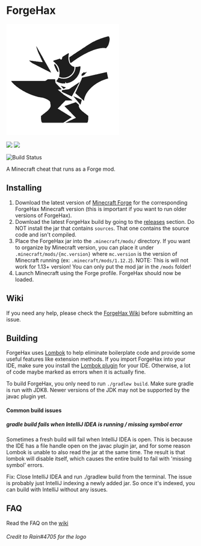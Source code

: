 # ForgeHax
![](logo.png)

[![](https://img.shields.io/github/downloads/fr1kin/ForgeHax/total)](https://github.com/fr1kin/ForgeHax/releases)
[![](https://img.shields.io/matrix/forgehax:nerdsin.space.svg?label=%23forgehax%3Anerdsin.space&logo=matrix)](https://matrix.to/#/#forgehax:nerdsin.space)

![Build Status](https://github.com/fr1kin/ForgeHax/actions/workflows/ci.yml/badge.svg?branch=1.16)

A Minecraft cheat that runs as a Forge mod.

## Installing

1. Download the latest version of [Minecraft Forge](https://files.minecraftforge.net/) for the corresponding 
ForgeHax Minecraft version (this is important if you want to run older versions of ForgeHax).
2. Download the latest ForgeHax build by going to the [releases](https://github.com/fr1kin/ForgeHax/releases) section.
Do NOT install the jar that contains `sources`. That one contains the source code and isn't compiled.
3. Place the ForgeHax jar into the `.minecraft/mods/` directory. If you want to organize by Minecraft version, 
you can place it under `.minecraft/mods/{mc.version}` where `mc.version` is 
the version of Minecraft running (ex: `.minecraft/mods/1.12.2`). NOTE: This is will not work for 1.13+ version! You can
only put the mod jar in the `/mods` folder!
4. Launch Minecraft using the Forge profile. ForgeHax should now be loaded.

## Wiki

If you need any help, please check the [ForgeHax Wiki](https://github.com/fr1kin/ForgeHax/wiki) before submitting an issue.

## Building
ForgeHax uses [Lombok](https://projectlombok.org/) to help eliminate boilerplate code and provide some useful features like
extension methods. If you import ForgeHax into your IDE, make sure you install the [Lombok plugin](https://plugins.jetbrains.com/plugin/6317-lombok)
for your IDE. Otherwise, a lot of code maybe marked as errors when it is actually fine.

To build ForgeHax, you only need to run `./gradlew build`. Make sure gradle is run with JDK8. Newer versions of the JDK
may not be supported by the javac plugin yet.

#### Common build issues

##### gradle build fails when IntelliJ IDEA is running / missing symbol error

Sometimes a fresh build will fail when IntelliJ IDEA is open. This is because the IDE has a file handle open on the javac
plugin jar, and for some reason Lombok is unable to also read the jar at the same time. The result is that lombok will
disable itself, which causes the entire build to fail with 'missing symbol' errors.

Fix: Close IntelliJ IDEA and run ./gradlew build from the terminal. The issue is probably just IntelliJ indexing a
newly added jar. So once it's indexed, you can build with IntelliJ without any issues.

## FAQ

Read the FAQ on the [wiki](https://github.com/fr1kin/ForgeHax/wiki/FAQ)

###### Credit to Rain#4705 for the logo
